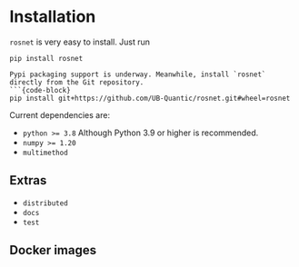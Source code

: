 # Installation

`rosnet` is very easy to install. Just run
```
pip install rosnet
```

```{warning}
Pypi packaging support is underway. Meanwhile, install `rosnet` directly from the Git repository.
```{code-block}
pip install git+https://github.com/UB-Quantic/rosnet.git#wheel=rosnet
```

Current dependencies are:
- `python >= 3.8` Although Python 3.9 or higher is recommended.
- `numpy >= 1.20`
- `multimethod`


## Extras

- `distributed`
- `docs`
- `test`

## Docker images

<!-- TODO -->
